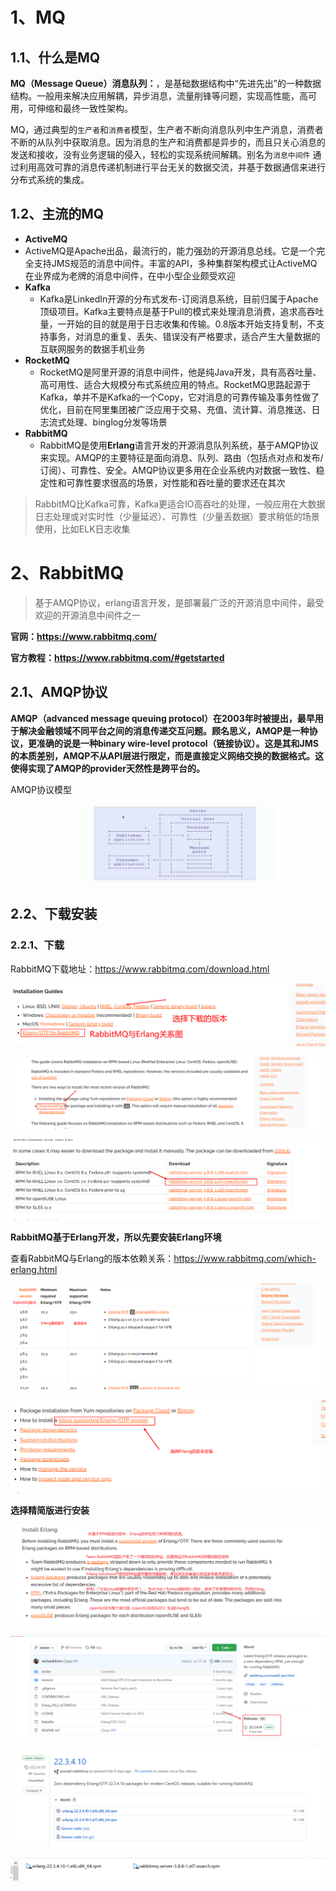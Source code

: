 # 1、MQ

## 1.1、什么是MQ

**MQ（Message Queue）消息队列：**，是基础数据结构中“先进先出”的一种数据结构。一般用来解决应用解耦，异步消息，流量削锋等问题，实现高性能，高可用，可伸缩和最终一致性架构。

MQ，通过典型的`生产者`和`消费者`模型，生产者不断向消息队列中生产消息，消费者不断的从队列中获取消息。因为消息的生产和消费都是异步的，而且只关心消息的发送和接收，没有业务逻辑的侵入，轻松的实现系统间解耦。别名为`消息中间件` 通过利用高效可靠的消息传递机制进行平台无关的数据交流，并基于数据通信来进行分布式系统的集成。

## 1.2、主流的MQ

-  **ActiveMQ**
  - ActiveMQ是Apache出品，最流行的，能力强劲的开源消息总线。它是一个完全支持JMS规范的消息中间件。丰富的API，多种集群架构模式让ActiveMQ在业界成为老牌的消息中间件，在中小型企业颇受欢迎
- **Kafka**
  - Kafka是LinkedIn开源的分布式发布-订阅消息系统，目前归属于Apache顶级项目。Kafka主要特点是基于Pull的模式来处理消息消费，追求高吞吐量，一开始的目的就是用于日志收集和传输。0.8版本开始支持复制，不支持事务，对消息的重复、丢失、错误没有严格要求，适合产生大量数据的互联网服务的数据手机业务
- **RocketMQ**
  - RocketMQ是阿里开源的消息中间件，他是纯Java开发，具有高吞吐量、高可用性、适合大规模分布式系统应用的特点。RocketMQ思路起源于Kafka，单并不是Kafka的一个Copy，它对消息的可靠传输及事务性做了优化，目前在阿里集团被广泛应用于交易、充值、流计算、消息推送、日志流式处理、binglog分发等场景
- **RabbitMQ**
  - RabbitMQ是使用**Erlang**语言开发的开源消息队列系统，基于AMQP协议来实现。AMQP的主要特征是面向消息、队列、路由（包括点对点和发布/订阅）、可靠性、安全。AMQP协议更多用在企业系统内对数据一致性、稳定性和可靠性要求很高的场景，对性能和吞吐量的要求还在其次

> RabbitMQ比Kafka可靠，Kafka更适合IO高吞吐的处理，一般应用在大数据日志处理或对实时性（少量延迟）、可靠性（少量丢数据）要求稍低的场景使用，比如ELK日志收集

# 2、RabbitMQ

> 基于AMQP协议，erlang语言开发，是部署最广泛的开源消息中间件，最受欢迎的开源消息中间件之一

**官网：https://www.rabbitmq.com/**

**官方教程：https://www.rabbitmq.com/#getstarted**

## 2.1、AMQP协议

**AMQP（advanced message queuing protocol）在2003年时被提出，最早用于解决金融领域不同平台之间的消息传递交互问题。顾名思义，AMQP是一种协议，更准确的说是一种binary wire-level protocol（链接协议）。这是其和JMS的本质差别，AMQP不从API层进行限定，而是直接定义网络交换的数据格式。这使得实现了AMQP的provider天然性是跨平台的。**

AMQP协议模型

 ![image-20200909155224245](image-20200909155224245.png)

## 2.2、下载安装

### 2.2.1、下载

RabbitMQ下载地址：https://www.rabbitmq.com/download.html

![image-20200909163130793](image-20200909163130793.png)

![image-20200909163205493](image-20200909163205493.png)

![image-20200909163224163](image-20200909163224163.png)

**RabbitMQ基于Erlang开发，所以先要安装Erlang环境**

查看RabbitMQ与Erlang的版本依赖关系：https://www.rabbitmq.com/which-erlang.html

![image-20200909163516921](image-20200909163516921.png)

![image-20200909164225359](image-20200909164225359.png)

**选择精简版进行安装**

![image-20200909164639827](image-20200909164639827.png)

![image-20200909164750399](image-20200909164750399.png)

![image-20200909164802480](image-20200909164802480.png)

![image-20200909164851518](image-20200909164851518.png)